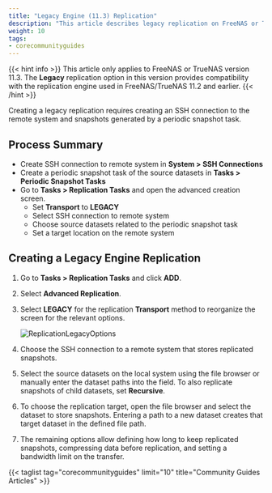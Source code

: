 ```yaml
---
title: "Legacy Engine (11.3) Replication"
description: "This article describes legacy replication on FreeNAS or TrueNAS 11.3"
weight: 10
tags:
- corecommunityguides
---
```


{{< hint info >}}
This article only applies to FreeNAS or TrueNAS version 11.3.
The **Legacy** replication option in this version provides compatibility with the replication engine used in FreeNAS/TrueNAS 11.2 and earlier.
{{< /hint >}}

Creating a legacy replication requires creating an SSH connection to the remote system and snapshots generated by a periodic snapshot task.

## Process Summary

* Create SSH connection to remote system in **System > SSH Connections**
* Create a periodic snapshot task of the source datasets in **Tasks > Periodic Snapshot Tasks**
* Go to **Tasks > Replication Tasks** and open the advanced creation screen.
  * Set **Transport** to **LEGACY**
  * Select SSH connection to remote system
  * Choose source datasets related to the periodic snapshot task
  * Set a target location on the remote system

## Creating a Legacy Engine Replication

1. Go to **Tasks > Replication Tasks** and click **ADD**.
2. Select **Advanced Replication**.
3. Select **LEGACY** for the replication **Transport** method to reorganize the screen for the relevant options.
   
   ![ReplicationLegacyOptions](/images/CORE/11.3/TasksReplicationLegacy.png "Legacy Replication Options")
   
4. Choose the SSH connection to a remote system that stores replicated snapshots.
5. Select the source datasets on the local system using the file browser or manually enter the dataset paths into the field.
   To also replicate snapshots of child datasets, set **Recursive**.
6. To choose the replication target, open the file browser and select the dataset to store snapshots.
   Entering a path to a new dataset creates that target dataset in the defined file path.
7. The remaining options allow defining how long to keep replicated snapshots, compressing data before replication, and setting a bandwidth limit on the transfer.

{{< taglist tag="corecommunityguides" limit="10" title="Community Guides Articles" >}}
